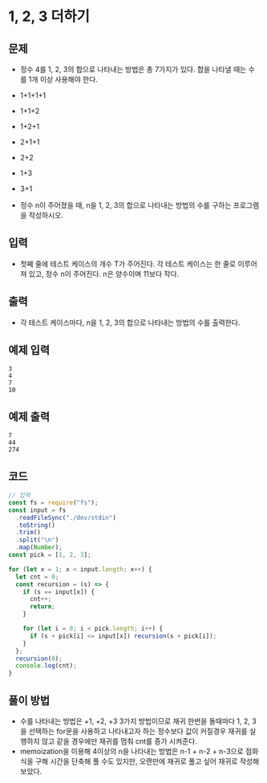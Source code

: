 # 1, 2, 3 더하기

## 문제

- 정수 4를 1, 2, 3의 합으로 나타내는 방법은 총 7가지가 있다. 합을 나타낼 때는 수를 1개 이상 사용해야 한다.

- 1+1+1+1
- 1+1+2
- 1+2+1
- 2+1+1
- 2+2
- 1+3
- 3+1
- 정수 n이 주어졌을 때, n을 1, 2, 3의 합으로 나타내는 방법의 수를 구하는 프로그램을 작성하시오.

## 입력

- 첫째 줄에 테스트 케이스의 개수 T가 주어진다. 각 테스트 케이스는 한 줄로 이루어져 있고, 정수 n이 주어진다. n은 양수이며 11보다 작다.

## 출력

- 각 테스트 케이스마다, n을 1, 2, 3의 합으로 나타내는 방법의 수를 출력한다.

## 예제 입력

```
3
4
7
10
```

## 예제 출력

```
7
44
274
```

## 코드

```javascript
// 입력
const fs = require("fs");
const input = fs
  .readFileSync("./dev/stdin")
  .toString()
  .trim()
  .split("\n")
  .map(Number);
const pick = [1, 2, 3];

for (let x = 1; x < input.length; x++) {
  let cnt = 0;
  const recursion = (s) => {
    if (s == input[x]) {
      cnt++;
      return;
    }

    for (let i = 0; i < pick.length; i++) {
      if (s + pick[i] <= input[x]) recursion(s + pick[i]);
    }
  };
  recursion(0);
  console.log(cnt);
}
```

## 풀이 방법

- 수를 나타내는 방법은 +1, +2, +3 3가지 방법이므로 재귀 한번을 돌때마다 1, 2, 3을 선택하는 for문을 사용하고 나타내고자 하는 정수보다 값이 커질경우 재귀를 실행하지 않고 같을 경우에만 재귀를 멈춰 cnt를 증가 시켜준다.
- memoization을 이용해 4이상의 n을 나타내는 방법은 n-1 + n-2 + n-3으로 점화식을 구해 시간을 단축해 풀 수도 있지만, 오랜만에 재귀로 풀고 싶어 재귀로 작성해 보았다.
